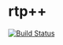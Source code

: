 # rtp++

[![Build Status](https://travis-ci.org/CSIR-RTVC/rtp-plus-plus.png)](https://travis-ci.org/CSIR-RTVC/rtp-plus-plus)
